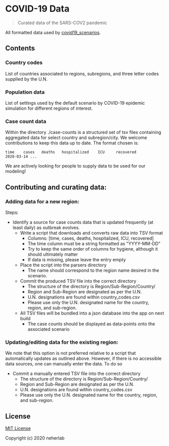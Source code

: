 # COVID-19 Data
> Curated data of the SARS-COV2 pandemic

All formatted data used by [covid19_scenarios](https://github.com/neherlab/covid19_scenarios).

## Contents

### Country codes

List of countries associated to regions, subregions, and three letter codes supplied by the U.N.

### Population data

List of settings used by the default scenario by COVID-19 epidemic simulation for different regions of interest.

### Case count data
Within the directory ./case-counts is a structured set of tsv files containing aggregated data for select country and subregion/city.
We welcome contributions to keep this data up to date.
The format chosen is:

```
time    cases   deaths   hospitalized    ICU     recovered
2020-03-14 ...
```

We are actively looking for people to supply data to be used for our modeling!

## Contributing and curating data:

### Adding data for a new region:
  Steps:

 - Identify a source for case counts data that is updated frequently (at least daily) as outbreak evolves.
    * Write a script that downloads and converts raw data into TSV format
        - Columns: [time, cases, deaths, hospitalized, ICU, recovered]
        - The time column must be a string formatted as "YYYY-MM-DD"
        - Try to keep the same order of columns for hygiene, although it should ultimately matter
        - If data is missing, please leave the entry empty
    * Place the script into the parsers directory
        - The name should correspond to the region name desired in the scenario.
    * Commit the produced TSV file into the correct directory
        - The structure of the directory is Region/Sub-Region/Country/
        - Region and Sub-Region are designated as per the U.N. 
        - U.N. designations are found within country_codes.csv
        - Please use only the U.N. designated name for the country, region, and sub-region.
    * All TSV files will be bundled into a json database into the app on next build
        - The case counts should be displayed as data-points onto the associated scenario

### Updating/editing data for the existing region:
  We note that this option is not preferred relative to a script that automatically updates as outlined above.
  However, if there is no accessible data sources, one can manually enter the data. To do so

* Commit a manually entered TSV file into the correct directory
    - The structure of the directory is Region/Sub-Region/Country/
    - Region and Sub-Region are designated as per the U.N. 
    - U.N. designations are found within country_codes.csv
    - Please use only the U.N. designated name for the country, region, and sub-region.

## License

[MIT License](LICENSE)

Copyright (c) 2020 neherlab

